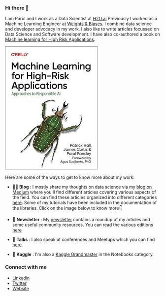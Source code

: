 ### Hi there 👋

I am Parul and I work as a Data Scientist at [H2O.ai](www.h2o.ai).Previously I worked as a Machine Learning Engineer at [Weights & Biases](https://wandb.ai/site). I combine data science and developer advocacy in my work. I also like to write articles focussed on Data Science and Software development. I have also co-authored a book on [Machine learning for High Risk Applications](https://learning.oreilly.com/library/view/machine-learning-for/9781098102425/cover.html).

<img src="https://github.com/parulnith/parulnith/blob/main/book.jpg" width="300" height="400">

Here are some of the ways to get to know more about my work:

* ✍🏻 **Blog** : I mostly share my thoughts on data science via my [blog on Medium](https://medium.com/@pandeyparul) where you'll find different articles covering various aspects of the field. You can find these articles organized into different categories [here](https://github.com/parulnith/Data-Science-Articles). Some of my tutorials have been included in the documentation of the libraries. Click on the image below to know more👇

* 💌 **Newsletter** : My [newsletter](https://www.linkedin.com/newsletters/breaking-the-jargons-6868134084640555008) contains a roundup of my articles and some useful community resources. You can read the various editions [here](http://newsletter.breakingthejargons.com/?via=twitter-profile-webview)

* 🎤 **Talks** : I also speak at conferences and Meetups which you can find [here](https://parulpandey.com/talks-2/).

* 🏅 **Kaggle** : I'm also a [Kaggle Grandmaster](https://www.kaggle.com/parulpandey) in the Notebooks category.



### Connect with me
* [Linkedin](tinyurl.com/parulpandey)
* [Twitter](https://twitter.com/pandeyparul)
* [Website](https://parulpandey.com)

